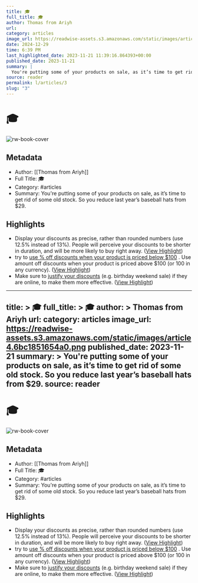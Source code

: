 ```yaml
---
title: 🎓
full_title: 🎓
author: Thomas from Ariyh
url: 
category: articles
image_url: https://readwise-assets.s3.amazonaws.com/static/images/article4.6bc1851654a0.png
date: 2024-12-29
time: 6:39 PM
last_highlighted_date: 2023-11-21 11:39:16.864393+00:00
published_date: 2023-11-21
summary: |
  You're putting some of your products on sale, as it’s time to get rid of some old stock. So you reduce last year’s baseball hats from $29.
source: reader
permalink: l/articles/3
slug: "3"
---
```

# 🎓

![rw-book-cover](https://readwise-assets.s3.amazonaws.com/static/images/article4.6bc1851654a0.png)

## Metadata
- Author: [[Thomas from Ariyh]]
- Full Title: 🎓
- Category: #articles
- Summary: You're putting some of your products on sale, as it’s time to get rid of some old stock. So you reduce last year’s baseball hats from $29.

## Highlights
- Display your discounts as precise, rather than rounded numbers (use 12.5% instead of 13%).
  People will perceive your discounts to be shorter in duration, and will be more likely to buy right away. ([View Highlight](https://read.readwise.io/read/01hfrtq0rjh6gempf2ry2m640w))
- try to [use % off discounts when your product is priced below $100](https://link.mail.beehiiv.com/ss/c/HgpSGM-keF5lMWUMUiwUABeKmw6VfjBN9ESz2zVjo5h03qiHLjQu7eyBY2oMl4GwmBmgOlznHxWYKgPFfKLQCD5Uhw441gwSz6bDsH3bBtWA6N3cPSILN4jAfa3_7o8nmYYh-B1TZZtzKxGLfo2kS3GuwRMKtbIcnftxuGQonRuvJaZHtKHiR_ejVzshBAjRSmTvAy717lRxaYotMTaOiQ/41h/WkyKMo3HRUOLY-HCaoXZIg/h22/L2eiBRjUZKbzLPWiYQHp1Q_LL9XQ6N7oImwRn2mGRBg) . Use amount off discounts when your product is priced above $100 (or 100 in any currency). ([View Highlight](https://read.readwise.io/read/01hfrttjj5g3kfcm4sfyc080b8))
- Make sure to [justify your discounts](https://link.mail.beehiiv.com/ss/c/HgpSGM-keF5lMWUMUiwUABeKmw6VfjBN9ESz2zVjo5gTokpgCzUoK_uvDFj9KAVpBDoY3asRBe-0EW-_Bb2As9TVfFMcCphuFawtWhCL4Sb3Bsr5V3LvPEXDF4z9xQ0qNXubSMwXHleFykAbz1M7WccOm0cENQ9wq1IC6O_zHFXvZo4gAvy6FGgSPrNcmrskfufvLvvhIpVKcSoLJVpXCw/41h/WkyKMo3HRUOLY-HCaoXZIg/h23/IzU3VMwqVGoG8S-YSJDhLLDETcUE5lPBl09Qt3Khe2Y) (e.g. birthday weekend sale) if they are online, to make them more effective. ([View Highlight](https://read.readwise.io/read/01hfrttv3cgmtpfzv66yv2186e))


---
title: >
  🎓
full_title: >
  🎓
author: >
  Thomas from Ariyh
url: 
category: articles
image_url: https://readwise-assets.s3.amazonaws.com/static/images/article4.6bc1851654a0.png
published_date: 2023-11-21
summary: >
  You're putting some of your products on sale, as it’s time to get rid of some old stock. So you reduce last year’s baseball hats from $29.
source: reader
---
# 🎓

![rw-book-cover](https://readwise-assets.s3.amazonaws.com/static/images/article4.6bc1851654a0.png)

## Metadata
- Author: [[Thomas from Ariyh]]
- Full Title: 🎓
- Category: #articles
- Summary: You're putting some of your products on sale, as it’s time to get rid of some old stock. So you reduce last year’s baseball hats from $29.

## Highlights
- Display your discounts as precise, rather than rounded numbers (use 12.5% instead of 13%).
  People will perceive your discounts to be shorter in duration, and will be more likely to buy right away. ([View Highlight](https://read.readwise.io/read/01hfrtq0rjh6gempf2ry2m640w))
- try to [use % off discounts when your product is priced below $100](https://link.mail.beehiiv.com/ss/c/HgpSGM-keF5lMWUMUiwUABeKmw6VfjBN9ESz2zVjo5h03qiHLjQu7eyBY2oMl4GwmBmgOlznHxWYKgPFfKLQCD5Uhw441gwSz6bDsH3bBtWA6N3cPSILN4jAfa3_7o8nmYYh-B1TZZtzKxGLfo2kS3GuwRMKtbIcnftxuGQonRuvJaZHtKHiR_ejVzshBAjRSmTvAy717lRxaYotMTaOiQ/41h/WkyKMo3HRUOLY-HCaoXZIg/h22/L2eiBRjUZKbzLPWiYQHp1Q_LL9XQ6N7oImwRn2mGRBg) . Use amount off discounts when your product is priced above $100 (or 100 in any currency). ([View Highlight](https://read.readwise.io/read/01hfrttjj5g3kfcm4sfyc080b8))
- Make sure to [justify your discounts](https://link.mail.beehiiv.com/ss/c/HgpSGM-keF5lMWUMUiwUABeKmw6VfjBN9ESz2zVjo5gTokpgCzUoK_uvDFj9KAVpBDoY3asRBe-0EW-_Bb2As9TVfFMcCphuFawtWhCL4Sb3Bsr5V3LvPEXDF4z9xQ0qNXubSMwXHleFykAbz1M7WccOm0cENQ9wq1IC6O_zHFXvZo4gAvy6FGgSPrNcmrskfufvLvvhIpVKcSoLJVpXCw/41h/WkyKMo3HRUOLY-HCaoXZIg/h23/IzU3VMwqVGoG8S-YSJDhLLDETcUE5lPBl09Qt3Khe2Y) (e.g. birthday weekend sale) if they are online, to make them more effective. ([View Highlight](https://read.readwise.io/read/01hfrttv3cgmtpfzv66yv2186e))


